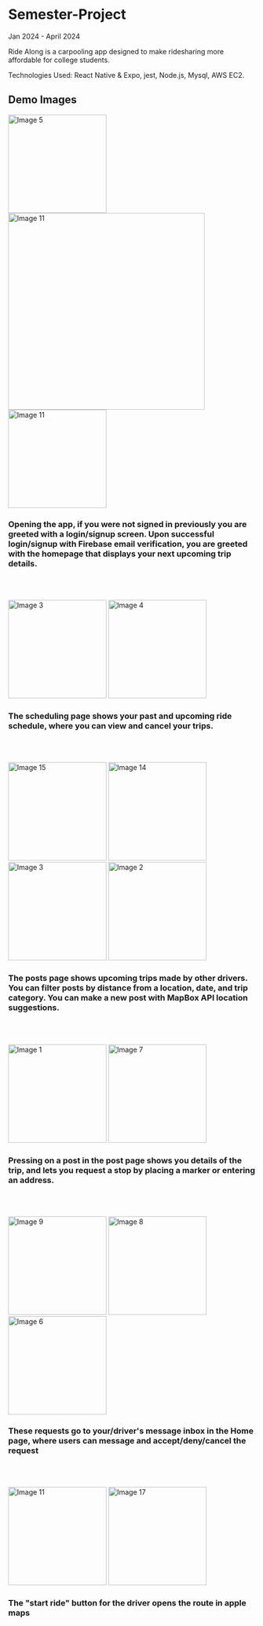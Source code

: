 # Semester-Project

Jan 2024 - April 2024

Ride Along is a carpooling app designed to make ridesharing more affordable for college students.

Technologies Used: React Native & Expo, jest, Node.js, Mysql, AWS EC2.


## Demo Images

<p align="left">
  <img src="./images/image5.png" alt="Image 5" width="200">
  <img src="./images/image20.png" alt="Image 11" height="400">
  <img src="./images/image11.png" alt="Image 11" width="200">
</p>

### Opening the app, if you were not signed in previously you are greeted with a login/signup screen. Upon successful login/signup with Firebase email verification, you are greeted with the homepage that displays your next upcoming trip details.

<br>
<br>
<p align="left">
  <img src="./images/image12.png" alt="Image 3" width="200">
  <img src="./images/image13.png" alt="Image 4" width="200">
</p>

### The scheduling page shows your past and upcoming ride schedule, where you can view and cancel your trips.

<br>
<br>
<p align="left">
    <img src="./images/image15.png" alt="Image 15" width="200">
  <img src="./images/image14.png" alt="Image 14" width="200">
  <img src="./images/image3.png" alt="Image 3" width="200">
  <img src="./images/image2.png" alt="Image 2" width="200">
</p>

### The posts page shows upcoming trips made by other drivers. You can filter posts by distance from a location, date, and trip category. You can make a new post with MapBox API location suggestions.

<br>
<br>
<p align="left">
  <img src="./images/image1.png" alt="Image 1" width="200">
  <img src="./images/image7.png" alt="Image 7" width="200">
</p>

### Pressing on a post in the post page shows you details of the trip, and lets you request a stop by placing a marker or entering an address.

<br>
<br>
<p align="left">
  <img src="./images/image9.png" alt="Image 9" width="200">
  <img src="./images/image8.png" alt="Image 8" width="200">
  <img src="./images/image6.png" alt="Image 6" width="200">
</p>

### These requests go to your/driver's message inbox in the Home page, where users can message and accept/deny/cancel the request

<br>
<br>
<p align="left">
  <img src="./images/image11.png" alt="Image 11" width="200">
  <img src="./images/image17.png" alt="Image 17" width="200">
</p>

### The "start ride" button for the driver opens the route in apple maps
